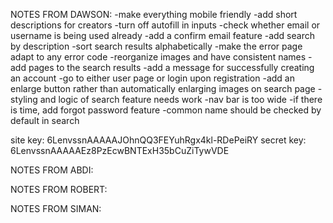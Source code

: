 NOTES FROM DAWSON:
-make everything mobile friendly
-add short descriptions for creators
-turn off autofill in inputs
-check whether email or username is being used already
-add a confirm email feature
-add search by description
-sort search results alphabetically
-make the error page adapt to any error code
-reorganize images and have consistent names
-add pages to the search results
-add a message for successfully creating an account
-go to either user page or login upon registration
-add an enlarge button rather than automatically enlarging images on search page
-styling and logic of search feature needs work
-nav bar is too wide
-if there is time, add forgot password feature
-common name should be checked by default in search

site key: 6LenvssnAAAAAJOhnQQ3FEYuhRgx4kl-RDePeiRY
secret key: 6LenvssnAAAAAEz8PzEcwBNTExH35bCuZiTywVDE

NOTES FROM ABDI:

NOTES FROM ROBERT:

NOTES FROM SIMAN: